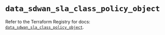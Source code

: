 # `data_sdwan_sla_class_policy_object`

Refer to the Terraform Registry for docs: [`data_sdwan_sla_class_policy_object`](https://registry.terraform.io/providers/ciscodevnet/sdwan/0.8.0/docs/data-sources/sla_class_policy_object).
